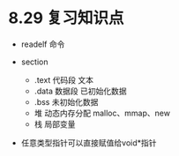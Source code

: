 <!--
 * @Author: yao fanghao
 * @Date: 2023-08-29 11:52:46
 * @LastEditTime: 2023-09-01 09:56:10
 * @LastEditors: yao fanghao
-->
# 8.29 复习知识点

* readelf 命令
* section
  * .text 代码段 文本
  * .data 数据段 已初始化数据
  * .bss 未初始化数据
  * 堆 动态内存分配 malloc、mmap、new
  * 栈 局部变量

* 任意类型指针可以直接赋值给void*指针